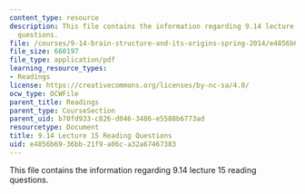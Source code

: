 ```yaml
---
content_type: resource
description: This file contains the information regarding 9.14 lecture 15 reading
  questions.
file: /courses/9-14-brain-structure-and-its-origins-spring-2014/e4856b6936bb21f9a06ca32a67467383_MIT9_14S14_Lec15ReadQue.pdf
file_size: 660197
file_type: application/pdf
learning_resource_types:
- Readings
license: https://creativecommons.org/licenses/by-nc-sa/4.0/
ocw_type: OCWFile
parent_title: Readings
parent_type: CourseSection
parent_uid: b70fd933-c826-d046-3486-e5588b6773ad
resourcetype: Document
title: 9.14 Lecture 15 Reading Questions
uid: e4856b69-36bb-21f9-a06c-a32a67467383
---
```

This file contains the information regarding 9.14 lecture 15 reading questions.